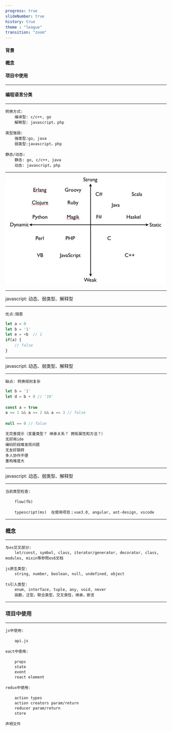 ```yaml
---
progress: true
slideNumber: true
history: true
theme : "league"
transition: "zoom"
---
```


#### 背景

#### 概念

#### 项目中使用


---


#### 编程语言分类

----

    转换方式: 
        编译型: c/c++, go
        解释型: javascript，php

    类型强弱:
        强类型:go, java
        弱类型:javascript，php

    静态/动态:
        静态: go, c/c++, java
        动态: javascript，php


---


![](./img/languages.jpg)


---


javascript: 动态、弱类型、解释型

-----

    优点:随意
```javascript
let a = 0
let b = '1'
let e = +b  // 1
if(a) {
    // false
}
```

---

javascript: 动态、弱类型、解释型

-----

    缺点: 转换规则复杂

```javascript
let b = '1'
let d = b + 0 // '10'

const a = true
a == 1 && a == 2 && a == 3 // false

null == 0 // false
```

    无完善提示（变量类型？ 继承关系？ 拥有属性和方法？）
    无好用ide
    编码阶段难发现问题
    无友好跳转
    多人协作不便
    重构难度大

---

javascript: 动态、弱类型、解释型

-----        
    当前类型检查:

        flow(fb)

        typescript(ms)  在使用项目；vue3.0, angular, ant-design, vscode

---

### 概念

-----   

    与es交叉部分:
        let/const, symbol, class, iterator/generator, decorator, class, modules, mixin等参照es6文档  

    js原生类型: 
        string, number, boolean, null, undefined, object

    ts引入类型: 
        enum, interface, tuple, any, void, never        
        函数，泛型，联合类型，交叉类性，继承，断言

---

### 项目中使用

----- 

    js中使用:  

        api.js

    eact中使用: 

        props
        state
        event
        react element

    redux中使用: 

        action types
        action creators param/return
        reducer param/return
        store

    声明文件    